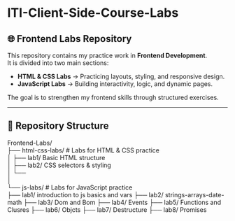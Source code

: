 # ITI-Client-Side-Course-Labs
## 🌐 Frontend Labs Repository

This repository contains my practice work in **Frontend Development**.  
It is divided into two main sections:  

- **HTML & CSS Labs** → Practicing layouts, styling, and responsive design.  
- **JavaScript Labs** → Building interactivity, logic, and dynamic pages.  

The goal is to strengthen my frontend skills through structured exercises.

---

## 📂 Repository Structure
Frontend-Labs/ <br>
├── html-css-labs/ # Labs for HTML & CSS practice <br>
│ ├── lab1/ Basic HTML structure <br>
│ ├── lab2/ CSS selectors & styling <br>
│ └── <br>
│<br>
└── js-labs/ # Labs for JavaScript practice <br>
├── lab1/ introduction to js basics and vars 
├── lab2/ strings-arrays-date-math
├── lab3/ Dom and Bom
├── lab4/ Events
├── lab5/ Functions and Clusres 
├── lab6/ Objcts
├── lab7/ Destructure
├── lab8/ Promises
